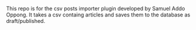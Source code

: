 This repo is for the csv posts importer plugin developed by Samuel Addo Oppong.
It takes a csv containg articles and saves them to the database as draft/published.
